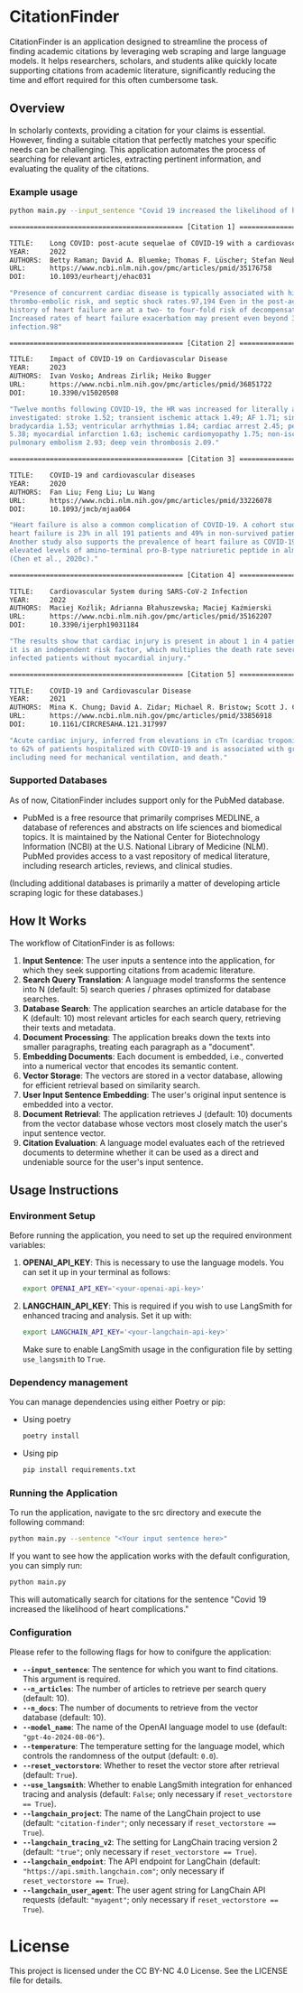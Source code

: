 # CitationFinder

CitationFinder is an application designed to streamline the process of finding academic citations by leveraging web scraping and large language models. It helps researchers, scholars, and students alike quickly locate supporting citations from academic literature, significantly reducing the time and effort required for this often cumbersome task.

## Overview

In scholarly contexts, providing a citation for your claims is essential. However, finding a suitable citation that perfectly matches your specific needs can be challenging. This application automates the process of searching for relevant articles, extracting pertinent information, and evaluating the quality of the citations.

### Example usage

```bash
python main.py --input_sentence "Covid 19 increased the likelihood of heart complications"
```

```bash
=========================================== [Citation 1] ===========================================

TITLE:    Long COVID: post-acute sequelae of COVID-19 with a cardiovascular focus
YEAR:     2022
AUTHORS:  Betty Raman; David A. Bluemke; Thomas F. Lüscher; Stefan Neubauer
URL:      https://www.ncbi.nlm.nih.gov/pmc/articles/pmid/35176758
DOI:      10.1093/eurheartj/ehac031

"Presence of concurrent cardiac disease is typically associated with higher in-hospital mortality,
thrombo-embolic risk, and septic shock rates.97,194 Even in the post-acute period, patients with a
history of heart failure are at a two- to four-fold risk of decompensation and mortality.195,196
Increased rates of heart failure exacerbation may present even beyond 30 days after SARS-CoV2
infection.98"

=========================================== [Citation 2] ===========================================

TITLE:    Impact of COVID-19 on Cardiovascular Disease
YEAR:     2023
AUTHORS:  Ivan Vosko; Andreas Zirlik; Heiko Bugger
URL:      https://www.ncbi.nlm.nih.gov/pmc/articles/pmid/36851722
DOI:      10.3390/v15020508

"Twelve months following COVID-19, the HR was increased for literally all CVDs that were
investigated: stroke 1.52; transient ischemic attack 1.49; AF 1.71; sinus tachycardia 1.84; sinus
bradycardia 1.53; ventricular arrhythmias 1.84; cardiac arrest 2.45; pericarditis 1.85; myocarditis
5.38; myocardial infarction 1.63; ischemic cardiomyopathy 1.75; non-ischemic cardiomyopathy 1.62;
pulmonary embolism 2.93; deep vein thrombosis 2.09."

=========================================== [Citation 3] ===========================================

TITLE:    COVID-19 and cardiovascular diseases
YEAR:     2020
AUTHORS:  Fan Liu; Feng Liu; Lu Wang
URL:      https://www.ncbi.nlm.nih.gov/pmc/articles/pmid/33226078
DOI:      10.1093/jmcb/mjaa064

"Heart failure is also a common complication of COVID-19. A cohort study shows that the incidence of
heart failure is 23% in all 191 patients and 49% in non-survived patients (Zhou et al., 2020a).
Another study also supports the prevalence of heart failure as COVID-19-related complications and
elevated levels of amino-terminal pro-B-type natriuretic peptide in almost half of the patients
(Chen et al., 2020c)."

=========================================== [Citation 4] ===========================================

TITLE:    Cardiovascular System during SARS-CoV-2 Infection
YEAR:     2022
AUTHORS:  Maciej Koźlik; Adrianna Błahuszewska; Maciej Kaźmierski
URL:      https://www.ncbi.nlm.nih.gov/pmc/articles/pmid/35162207
DOI:      10.3390/ijerph19031184

"The results show that cardiac injury is present in about 1 in 4 patients with COVID-19 disease, and
it is an independent risk factor, which multiplies the death rate several times in comparison to
infected patients without myocardial injury."

=========================================== [Citation 5] ===========================================

TITLE:    COVID-19 and Cardiovascular Disease
YEAR:     2021
AUTHORS:  Mina K. Chung; David A. Zidar; Michael R. Bristow; Scott J. Cameron; Timothy Chan; Clifford V. Harding, III; Deborah H. Kwon; Tamanna Singh; John C. Tilton; Emily J. Tsai; Nathan R. Tucker; John Barnard; Joseph Loscalzo
URL:      https://www.ncbi.nlm.nih.gov/pmc/articles/pmid/33856918
DOI:      10.1161/CIRCRESAHA.121.317997

"Acute cardiac injury, inferred from elevations in cTn (cardiac troponin) levels, is reported in 8%
to 62% of patients hospitalized with COVID-19 and is associated with greater disease severity,
including need for mechanical ventilation, and death."
```

### Supported Databases

As of now, CitationFinder includes support only for the PubMed database.

* PubMed is a free resource that primarily comprises MEDLINE, a database of references and abstracts on life sciences and biomedical topics. It is maintained by the National Center for Biotechnology Information (NCBI) at the U.S. National Library of Medicine (NLM). PubMed provides access to a vast repository of medical literature, including research articles, reviews, and clinical studies.

(Including additional databases is primarily a matter of developing article scraping logic for these databases.)

## How It Works

The workflow of CitationFinder is as follows:

1. **Input Sentence**: The user inputs a sentence into the application, for which they seek supporting citations from academic literature.
2. **Search Query Translation**: A language model transforms the sentence into N (default: 5) search queries / phrases optimized for database searches.
3. **Database Search**: The application searches an article database for the K (default: 10) most relevant articles for each search query, retrieving their texts and metadata.
4. **Document Processing**: The application breaks down the texts into smaller paragraphs, treating each paragraph as a "document".
5. **Embedding Documents**: Each document is embedded, i.e., converted into a numerical vector that encodes its semantic content.
6. **Vector Storage**: The vectors are stored in a vector database, allowing for efficient retrieval based on similarity search.
7. **User Input Sentence Embedding**: The user's original input sentence is embedded into a vector.
8. **Document Retrieval**: The application retrieves J (default: 10) documents from the vector database whose vectors most closely match the user's input sentence vector.
9. **Citation Evaluation**: A language model evaluates each of the retrieved documents to determine whether it can be used as a direct and undeniable source for the user's input sentence.

## Usage Instructions

### Environment Setup

Before running the application, you need to set up the required environment variables:

1. **OPENAI_API_KEY**: This is necessary to use the language models. You can set it up in your terminal as follows:
   ```bash
   export OPENAI_API_KEY='<your-openai-api-key>'
   ```

2. **LANGCHAIN_API_KEY**: This is required if you wish to use LangSmith for enhanced tracing and analysis. Set it up with:
   ```bash
   export LANGCHAIN_API_KEY='<your-langchain-api-key>'
   ```

   Make sure to enable LangSmith usage in the configuration file by setting `use_langsmith` to `True`.

### Dependency management

You can manage dependencies using either Poetry or pip:

* Using poetry
  ```bash
  poetry install
  ```

* Using pip
   ```bash
   pip install requirements.txt
   ```

### Running the Application

To run the application, navigate to the src directory and execute the following command:

```bash
python main.py --sentence "<Your input sentence here>"
```

If you want to see how the application works with the default configuration, you can simply run:

```bash
python main.py
```

This will automatically search for citations for the sentence "Covid 19 increased the likelihood of heart complications."

### Configuration

Please refer to the following flags for how to conifgure the application:

- **`--input_sentence`**: The sentence for which you want to find citations. This argument is required.
- **`--n_articles`**: The number of articles to retrieve per search query (default: 10).
- **`--n_docs`**: The number of documents to retrieve from the vector database (default: 10).
- **`--model_name`**: The name of the OpenAI language model to use (default: `"gpt-4o-2024-08-06"`).
- **`--temperature`**: The temperature setting for the language model, which controls the randomness of the output (default: `0.0`).
- **`--reset_vectorstore`**: Whether to reset the vector store after retrieval (default: `True`).
- **`--use_langsmith`**: Whether to enable LangSmith integration for enhanced tracing and analysis (default: `False`; only necessary if `reset_vectorstore == True`).
- **`--langchain_project`**: The name of the LangChain project to use (default: `"citation-finder"`; only necessary if `reset_vectorstore == True`).
- **`--langchain_tracing_v2`**: The setting for LangChain tracing version 2 (default: `"true"`; only necessary if `reset_vectorstore == True`).
- **`--langchain_endpoint`**: The API endpoint for LangChain (default: `"https://api.smith.langchain.com"`; only necessary if `reset_vectorstore == True`).
- **`--langchain_user_agent`**: The user agent string for LangChain API requests (default: `"myagent"`; only necessary if `reset_vectorstore == True`).

# License

This project is licensed under the CC BY-NC 4.0 License. See the LICENSE file for details.
